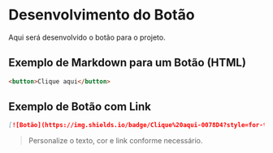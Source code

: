 # Desenvolvimento do Botão

Aqui será desenvolvido o botão para o projeto.

## Exemplo de Markdown para um Botão (HTML)

```html
<button>Clique aqui</button>
```

## Exemplo de Botão com Link

```markdown
[![Botão](https://img.shields.io/badge/Clique%20aqui-0078D4?style=for-the-badge&logo=windows&logoColor=white)](https://www.exemplo.com)
```

> Personalize o texto, cor e link conforme necessário.
